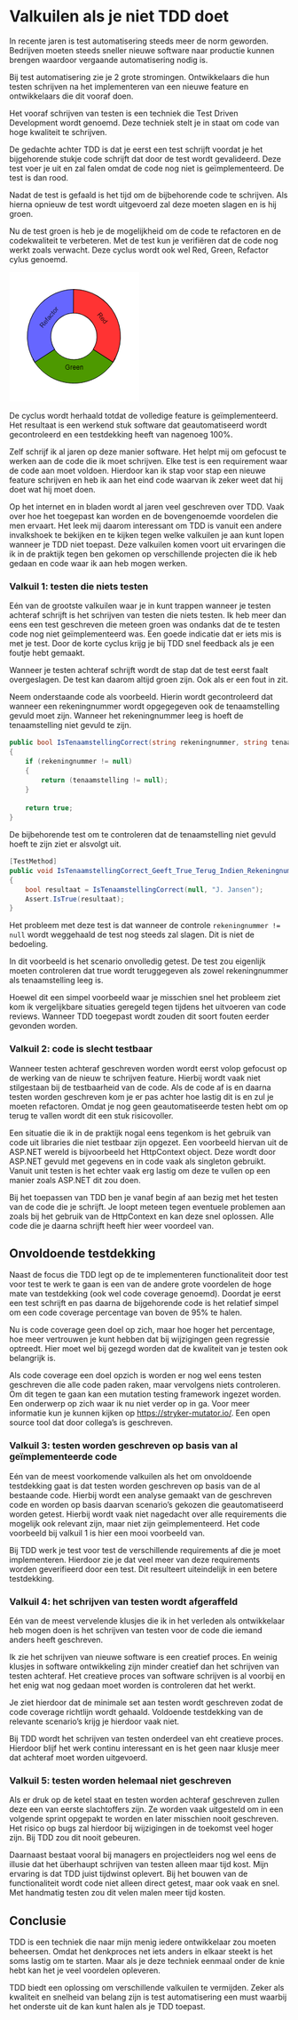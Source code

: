 # Valkuilen als je niet TDD doet

In recente jaren is test automatisering steeds meer de norm geworden. Bedrijven moeten steeds sneller nieuwe software naar productie kunnen brengen waardoor vergaande automatisering nodig is.

Bij test automatisering zie je 2 grote stromingen. Ontwikkelaars die hun testen schrijven na het implementeren van een nieuwe feature en ontwikkelaars die dit vooraf doen.

Het vooraf schrijven van testen is een techniek die Test Driven Development wordt genoemd. Deze techniek stelt je in staat om code van hoge kwaliteit te schrijven.

De gedachte achter TDD is dat je eerst een test schrijft voordat je het bijgehorende stukje code schrijft dat door de test wordt gevalideerd. Deze test voer je uit en zal falen omdat de code nog niet is geïmplementeerd. De test is dan rood.

Nadat de test is gefaald is het tijd om de bijbehorende code te schrijven. Als hierna opnieuw de test wordt uitgevoerd zal deze moeten slagen en is hij groen.

Nu de test groen is heb je de mogelijkheid om de code te refactoren en de codekwaliteit te verbeteren. Met de test kun je verifiëren dat de code nog werkt zoals verwacht. Deze cyclus wordt ook wel Red, Green, Refactor cylus genoemd.

![Red, Green, Refactory](../../static/images/valkuilen-als-je-niet-TDD-doet.png)

De cyclus wordt herhaald totdat de volledige feature is geïmplementeerd. Het resultaat is een werkend stuk software dat geautomatiseerd wordt gecontroleerd en een testdekking heeft van nagenoeg 100%.

Zelf schrijf ik al jaren op deze manier software. Het helpt mij om gefocust te werken aan de code die ik moet schrijven. Elke test is een requirement waar de code aan moet voldoen. Hierdoor kan ik stap voor stap een nieuwe feature schrijven en heb ik aan het eind code waarvan ik zeker weet dat hij doet wat hij moet doen.

Op het internet en in bladen wordt al jaren veel geschreven over TDD. Vaak over hoe het toegepast kan worden en de bovengenoemde voordelen die men ervaart. Het leek mij daarom interessant om TDD is vanuit een andere invalkshoek te bekijken en te kijken tegen welke valkuilen je aan kunt lopen wanneer je TDD niet toepast. Deze valkuilen komen voort uit ervaringen die ik in de praktijk tegen ben gekomen op verschillende projecten die ik heb gedaan en code waar ik aan heb mogen werken.

### Valkuil 1: testen die niets testen
Eén van de grootste valkuilen waar je in kunt trappen wanneer je testen achteraf schrijft is het schrijven van testen die niets testen. Ik heb meer dan eens een test geschreven die meteen groen was ondanks dat de te testen code nog niet geïmplementeerd was. Een goede indicatie dat er iets mis is met je test. Door de korte cyclus krijg je bij TDD snel feedback als je een foutje hebt gemaakt.

Wanneer je testen achteraf schrijft wordt de stap dat de test eerst faalt overgeslagen. De test kan daarom altijd groen zijn. Ook als er een fout in zit.

Neem onderstaande code als voorbeeld. Hierin wordt gecontroleerd dat wanneer een rekeningnummer wordt opgegegeven ook de tenaamstelling gevuld moet zijn. Wanneer het rekeningnummer leeg is hoeft de tenaamstelling niet gevuld te zijn.

```csharp
public bool IsTenaamstellingCorrect(string rekeningnummer, string tenaamstelling)
{
    if (rekeningnummer != null)
    {
        return (tenaamstelling != null);
    }

    return true;
}
```

De bijbehorende test om te controleren dat de tenaamstelling niet gevuld hoeft te zijn ziet er alsvolgt uit.

```csharp
[TestMethod]
public void IsTenaamstellingCorrect_Geeft_True_Terug_Indien_Rekeningnummer_Leeg_Is()
{
    bool resultaat = IsTenaamstellingCorrect(null, "J. Jansen");
    Assert.IsTrue(resultaat);
}
```

Het probleem met deze test is dat wanneer de controle `rekeningnummer != null` wordt weggehaald de test nog steeds zal slagen. Dit is niet de bedoeling.

In dit voorbeeld is het scenario onvolledig getest. De test zou eigenlijk moeten controleren dat true wordt teruggegeven als zowel rekeningnummer als tenaamstelling leeg is.

Hoewel dit een simpel voorbeeld waar je misschien snel het probleem ziet kom ik vergelijkbare situaties geregeld tegen tijdens het uitvoeren van code reviews. Wanneer TDD toegepast wordt zouden dit soort fouten eerder gevonden worden.

### Valkuil 2: code is slecht testbaar
Wanneer testen achteraf geschreven worden wordt eerst volop gefocust op de werking van de nieuw te schrijven feature. Hierbij wordt vaak niet stilgestaan bij de testbaarheid van de code. Als de code af is en daarna testen worden geschreven kom je er pas achter hoe lastig dit is en zul je moeten refactoren. Omdat je nog geen geautomatiseerde testen hebt om op terug te vallen wordt dit een stuk risicovoller.

Een situatie die ik in de praktijk nogal eens tegenkom is het gebruik van code uit libraries die niet testbaar zijn opgezet. Een voorbeeld hiervan uit de ASP.NET wereld is bijvoorbeeld het HttpContext object. Deze wordt door ASP.NET gevuld met gegevens en in code vaak als singleton gebruikt. Vanuit unit testen is het echter vaak erg lastig om deze te vullen op een manier zoals ASP.NET dit zou doen.

Bij het toepassen van TDD ben je vanaf begin af aan bezig met het testen van de code die je schrijft. Je loopt meteen tegen eventuele problemen aan zoals bij het gebruik van de HttpContext en kan deze snel oplossen. Alle code die je daarna schrijft heeft hier weer voordeel van.

## Onvoldoende testdekking
Naast de focus die TDD legt op de te implementeren functionaliteit door test voor test te werk te gaan is een van de andere grote voordelen de hoge mate van testdekking (ook wel code coverage genoemd). Doordat je eerst een test schrijft en pas daarna de bijgehorende code is het relatief simpel om een code coverage percentage van boven de 95% te halen.

Nu is code coverage geen doel op zich, maar hoe hoger het percentage, hoe meer vertrouwen je kunt hebben dat bij wijzigingen geen regressie optreedt. Hier moet wel bij gezegd worden dat de kwaliteit van je testen ook belangrijk is.

Als code coverage een doel opzich is worden er nog wel eens testen geschreven die alle code paden raken, maar vervolgens niets controleren. Om dit tegen te gaan kan een mutation testing framework ingezet worden. Een onderwerp op zich waar ik nu niet verder op in ga. Voor meer informatie kun je kunnen kijken op https://stryker-mutator.io/. Een open source tool dat door collega’s is geschreven.

### Valkuil 3: testen worden geschreven op basis van al geïmplementeerde code
Eén van de meest voorkomende valkuilen als het om onvoldoende testdekking gaat is dat testen worden geschreven op basis van de al bestaande code. Hierbij wordt een analyse gemaakt van de geschreven code en worden op basis daarvan scenario’s gekozen die geautomatiseerd worden getest. Hierbij wordt vaak niet nagedacht over alle requirements die mogelijk ook relevant zijn, maar niet zijn geïmplementeerd. Het code voorbeeld bij valkuil 1 is hier een mooi voorbeeld van.

Bij TDD werk je test voor test de verschillende requirements af die je moet implementeren. Hierdoor zie je dat veel meer van deze requirements worden geverifieerd door een test. Dit resulteert uiteindelijk in een betere testdekking.

### Valkuil 4: het schrijven van testen wordt afgeraffeld 
Eén van de meest vervelende klusjes die ik in het verleden als ontwikkelaar heb mogen doen is het schrijven van testen voor de code die iemand anders heeft geschreven.

Ik zie het schrijven van nieuwe software is een creatief proces. En weinig klusjes in software ontwikkeling zijn minder creatief dan het schrijven van testen achteraf. Het creatieve proces van software schrijven is al voorbij en het enig wat nog gedaan moet worden is controleren dat het werkt.

Je ziet hierdoor dat de minimale set aan testen wordt geschreven zodat de code coverage richtlijn wordt gehaald. Voldoende testdekking van de relevante scenario’s krijg je hierdoor vaak niet.

Bij TDD wordt het schrijven van testen onderdeel van eht creatieve proces. Hierdoor blijf het werk continu interessant en is het geen naar klusje meer dat achteraf moet worden uitgevoerd.

### Valkuil 5: testen worden helemaal niet geschreven
Als er druk op de ketel staat en testen worden achteraf geschreven zullen deze een van eerste slachtoffers zijn. Ze worden vaak uitgesteld om in een volgende sprint opgepakt te worden en later misschien nooit geschreven. Het risico op bugs zal hierdoor bij wijzigingen in de toekomst veel hoger zijn. Bij TDD zou dit nooit gebeuren.

Daarnaast bestaat vooral bij managers en projectleiders nog wel eens de illusie dat het überhaupt schrijven van testen alleen maar tijd kost. Mijn ervaring is dat TDD juist tijdwinst oplevert. Bij het bouwen van de functionaliteit wordt code niet alleen direct getest, maar ook vaak en snel. Met handmatig testen zou dit velen malen meer tijd kosten.

## Conclusie
TDD is een techniek die naar mijn menig iedere ontwikkelaar zou moeten beheersen. Omdat het denkproces net iets anders in elkaar steekt is het soms lastig om te starten. Maar als je deze techniek eenmaal onder de knie hebt kan het je veel voordelen opleveren.

TDD biedt een oplossing om verschillende valkuilen te vermijden. Zeker als kwaliteit en snelheid van belang zijn is test automatisering een must waarbij het onderste uit de kan kunt halen als je TDD toepast.